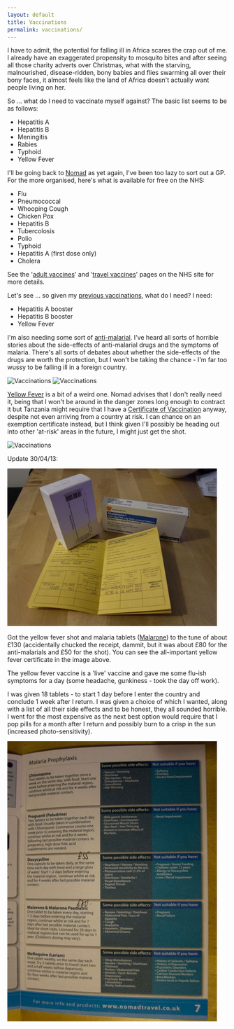 ```yaml
---
layout: default
title: Vaccinations
permalink: vaccinations/
---
```

I have to admit, the potential for falling ill in Africa scares the crap out of me. I already have an exaggerated propensity to mosquito bites and after seeing all those charity adverts over Christmas, what with the starving, malnourished, disease-ridden, bony babies and flies swarming all over their bony faces, it almost feels like the land of Africa doesn't actually want people living on her.

So ... what do I need to vaccinate myself against? The basic list seems to be as follows:

* Hepatitis A
* Hepatitis B
* Meningitis
* Rabies
* Typhoid
* Yellow Fever

I'll be going back to [Nomad](http://www.nomadtravel.co.uk/c-4-travel-health-clinic.aspx) as yet again, I've been too lazy to sort out a GP. For the more organised, here's what is available for free on the NHS:

* Flu
* Pneumococcal
* Whooping Cough
* Chicken Pox
* Hepatitis B
* Tubercolosis
* Polio
* Typhoid
* Hepatitis A (first dose only)
* Cholera

See the '[adult vaccines](http://www.nhs.uk/Planners/vaccinations/Pages/Adultshub.aspx)' and '[travel vaccines](http://www.nhs.uk/Planners/vaccinations/Pages/traveljabsonthenhs.aspx)' pages on the NHS site for more details.

Let's see ... so given my [previous vaccinations](http://everest.industrialnation.co.uk/vaccinations/), what do I need? I need:

* Hepatitis A booster
* Hepatitis B booster
* Yellow Fever

I'm also needing some sort of [anti-malarial](http://en.wikipedia.org/wiki/Antimalarial_medication). I've heard all sorts of horrible stories about the side-effects of anti-malarial drugs and the symptoms of malaria. There's all sorts of debates about whether the side-effects of the drugs are worth the protection, but I won't be taking the chance - I'm far too wussy to be falling ill in a foreign country.

<img alt="Vaccinations" src="{{ site.baseurl }}/assets/optimised/vac_1.jpg" /> <img alt="Vaccinations" src="{{ site.baseurl }}/assets/optimised/vac_2.jpg" />

[Y](http://en.wikipedia.org/wiki/Yellow_fever)[ellow Fever](http://en.wikipedia.org/wiki/Yellow_fever) is a bit of a weird one. Nomad advises that I don't really need it, being that I won't be around in the danger zones long enough to contract it but Tanzania might require that I have a [Certificate of Vaccination](http://www.nhs.uk/Conditions/Yellow-fever/Pages/Prevention.aspx) anyway, despite not even arriving from a country at risk. I can chance on an exemption certificate instead, but I think given I'll possibly be heading out into other 'at-risk' areas in the future, I might just get the shot.

<img alt="Vaccinations" src="{{ site.baseurl }}/assets/optimised/vac_3.jpg" />

Update 30/04/13:

![](/assets/optimised/vac_4.jpg)

Got the yellow fever shot and malaria tablets ([Malarone](https://en.wikipedia.org/wiki/Atovaquone/proguanil)) to the tune of about £130 (accidentally chucked the receipt, dammit, but it was about £80 for the anti-malarials and £50 for the shot). You can see the all-important yellow fever certificate in the image above.

The yellow fever vaccine is a 'live' vaccine and gave me some flu-ish symptoms for a day (some headache, gunkiness - took the day off work).

I was given 18 tablets - to start 1 day before I enter the country and conclude 1 week after I return. I was given a choice of which I wanted, along with a list of all their side effects and to be honest, they all sounded horrible. I went for the most expensive as the next best option would require that I pop pills for a month after I return and possibly burn to a crisp in the sun (increased photo-sensitivity).

![](/assets/optimised/antimalarial.jpg)
